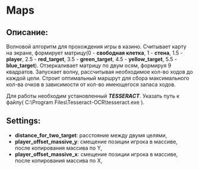 # Maps

## Описание:
Волновой алгоритм для прохождения игры в казино. Считывает карту на экране, формирует матрицу(0 - **свободная клетка**, 1 - **стена**, 
1.5 - **player**, 2.5 - **red_target**, 3.5 - **green_target**, 4.5 - **yellow_target**, 5.5 - **blue_target**). Отзеркаливает матрицу по двум осям, формируя 9 квадратов.
Запускает волну, рассчитывая необходимое кол-во ходов до каждой цели. Строит оптимальный маршрут для сбора максимального кол-ва очков в зависимости от кол-во имеющегося запаса ходов.

Для работы необходим установленный ***TESSERACT***. Указать путь к файлу( C:\\Program Files\\Tesseract-OCR\\tesseract.exe ).

## Settings:
- **distance_for_two_target**: расстояние между двумя целями,
- **player_offset_massive_y**: смещение позиции игрока в массиве, после  копирования массива по Y,
- **player_offset_massive_x**: смещение позиции игрока в массиве, после  копирования массива по X,
